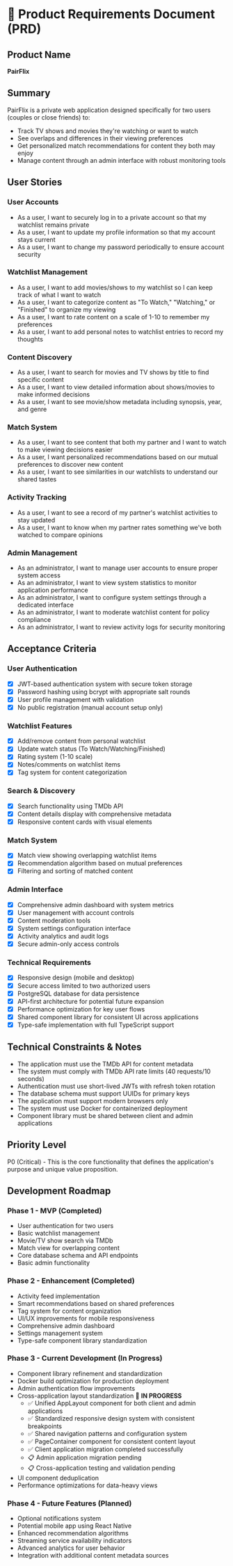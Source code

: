 # 📄 Product Requirements Document (PRD)

## Product Name

**PairFlix**

## Summary

PairFlix is a private web application designed specifically for two users (couples or close friends) to:

- Track TV shows and movies they're watching or want to watch
- See overlaps and differences in their viewing preferences
- Get personalized match recommendations for content they both may enjoy
- Manage content through an admin interface with robust monitoring tools

## User Stories

### User Accounts

- As a user, I want to securely log in to a private account so that my watchlist remains private
- As a user, I want to update my profile information so that my account stays current
- As a user, I want to change my password periodically to ensure account security

### Watchlist Management

- As a user, I want to add movies/shows to my watchlist so I can keep track of what I want to watch
- As a user, I want to categorize content as "To Watch," "Watching," or "Finished" to organize my viewing
- As a user, I want to rate content on a scale of 1-10 to remember my preferences
- As a user, I want to add personal notes to watchlist entries to record my thoughts

### Content Discovery

- As a user, I want to search for movies and TV shows by title to find specific content
- As a user, I want to view detailed information about shows/movies to make informed decisions
- As a user, I want to see movie/show metadata including synopsis, year, and genre

### Match System

- As a user, I want to see content that both my partner and I want to watch to make viewing decisions easier
- As a user, I want personalized recommendations based on our mutual preferences to discover new content
- As a user, I want to see similarities in our watchlists to understand our shared tastes

### Activity Tracking

- As a user, I want to see a record of my partner's watchlist activities to stay updated
- As a user, I want to know when my partner rates something we've both watched to compare opinions

### Admin Management

- As an administrator, I want to manage user accounts to ensure proper system access
- As an administrator, I want to view system statistics to monitor application performance
- As an administrator, I want to configure system settings through a dedicated interface
- As an administrator, I want to moderate watchlist content for policy compliance
- As an administrator, I want to review activity logs for security monitoring

## Acceptance Criteria

### User Authentication

- [x] JWT-based authentication system with secure token storage
- [x] Password hashing using bcrypt with appropriate salt rounds
- [x] User profile management with validation
- [x] No public registration (manual account setup only)

### Watchlist Features

- [x] Add/remove content from personal watchlist
- [x] Update watch status (To Watch/Watching/Finished)
- [x] Rating system (1-10 scale)
- [x] Notes/comments on watchlist items
- [x] Tag system for content categorization

### Search & Discovery

- [x] Search functionality using TMDb API
- [x] Content details display with comprehensive metadata
- [x] Responsive content cards with visual elements

### Match System

- [x] Match view showing overlapping watchlist items
- [x] Recommendation algorithm based on mutual preferences
- [x] Filtering and sorting of matched content

### Admin Interface

- [x] Comprehensive admin dashboard with system metrics
- [x] User management with account controls
- [x] Content moderation tools
- [x] System settings configuration interface
- [x] Activity analytics and audit logs
- [x] Secure admin-only access controls

### Technical Requirements

- [x] Responsive design (mobile and desktop)
- [x] Secure access limited to two authorized users
- [x] PostgreSQL database for data persistence
- [x] API-first architecture for potential future expansion
- [x] Performance optimization for key user flows
- [x] Shared component library for consistent UI across applications
- [x] Type-safe implementation with full TypeScript support

## Technical Constraints & Notes

- The application must use the TMDb API for content metadata
- The system must comply with TMDb API rate limits (40 requests/10 seconds)
- Authentication must use short-lived JWTs with refresh token rotation
- The database schema must support UUIDs for primary keys
- The application must support modern browsers only
- The system must use Docker for containerized deployment
- Component library must be shared between client and admin applications

## Priority Level

P0 (Critical) - This is the core functionality that defines the application's purpose and unique value proposition.

## Development Roadmap

### Phase 1 - MVP (Completed)

- User authentication for two users
- Basic watchlist management
- Movie/TV show search via TMDb
- Match view for overlapping content
- Core database schema and API endpoints
- Basic admin functionality

### Phase 2 - Enhancement (Completed)

- Activity feed implementation
- Smart recommendations based on shared preferences
- Tag system for content organization
- UI/UX improvements for mobile responsiveness
- Comprehensive admin dashboard
- Settings management system
- Type-safe component library standardization

### Phase 3 - Current Development (In Progress)

- Component library refinement and standardization
- Docker build optimization for production deployment
- Admin authentication flow improvements
- Cross-application layout standardization 🚧 **IN PROGRESS**
  - ✅ Unified AppLayout component for both client and admin applications
  - ✅ Standardized responsive design system with consistent breakpoints
  - ✅ Shared navigation patterns and configuration system
  - ✅ PageContainer component for consistent content layout
  - ✅ Client application migration completed successfully
  - 📋 Admin application migration pending
  - 📋 Cross-application testing and validation pending
- UI component deduplication
- Performance optimizations for data-heavy views

### Phase 4 - Future Features (Planned)

- Optional notifications system
- Potential mobile app using React Native
- Enhanced recommendation algorithms
- Streaming service availability indicators
- Advanced analytics for user behavior
- Integration with additional content metadata sources
